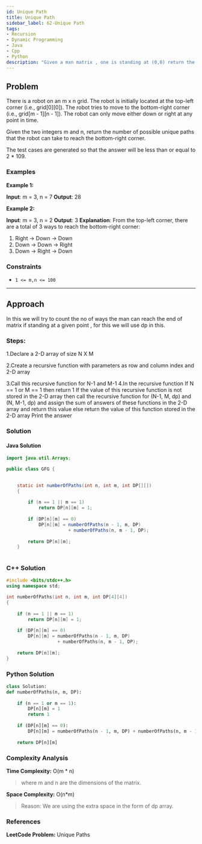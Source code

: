 ```yaml
---
id: Unique Path
title: Unique Path
sidebar_label: 62-Unique Path
tags:
- Recursion
- Dynamic Programming
- Java
- Cpp
- Python
description: "Given a mxn matrix , one is standing at (0,0) return the no of possible unique paths to reach (m-1,n-1), one can only move right and down."
---
```


## Problem

There is a robot on an m x n grid. The robot is initially located at the top-left corner (i.e., grid[0][0]). The robot tries to move to the bottom-right corner (i.e., grid[m - 1][n - 1]). The robot can only move either down or right at any point in time.

Given the two integers m and n, return the number of possible unique paths that the robot can take to reach the bottom-right corner.

The test cases are generated so that the answer will be less than or equal to 2 * 109.


### Examples

**Example 1:**

**Input**: m = 3, n = 7
**Output**: 28


**Example 2:**

**Input**: m = 3, n = 2
**Output**: 3
**Explanation**: From the top-left corner, there are a total of 3 ways to reach the bottom-right corner:
1. Right -> Down -> Down
2. Down -> Down -> Right
3. Down -> Right -> Down

### Constraints

- `1 <= m,n <= 100`



---

## Approach

In this we will try to count the no of ways the man can reach the end of matrix if standing at a given point , for this we will use dp in this.

### Steps:

1.Declare a 2-D array of size N X M

2.Create a recursive function with parameters as row and column index and 2-D array

3.Call this recursive function for N-1 and M-1
4.In the recursive function
If N == 1 or M == 1 then return 1
If the value of this recursive function is not stored in the 2-D array then call the recursive function for (N-1, M, dp) and (N, M-1, dp) and assign the sum of answers of these functions in the 2-D array and return this value
else return the value of this function stored in the 2-D array 
Print the answer

### Solution

#### Java Solution

```java
import java.util.Arrays;

public class GFG {
 

    static int numberOfPaths(int n, int m, int DP[][])
    {
 
        if (n == 1 || m == 1)
            return DP[n][m] = 1;
 
        if (DP[n][m] == 0)
            DP[n][m] = numberOfPaths(n - 1, m, DP)
                       + numberOfPaths(n, m - 1, DP);
 
        return DP[n][m];
    }
 


```
### C++ Solution

```cpp
#include <bits/stdc++.h>
using namespace std;

int numberOfPaths(int n, int m, int DP[4][4])
{
 
    if (n == 1 || m == 1)
        return DP[n][m] = 1;
 
    if (DP[n][m] == 0)
        DP[n][m] = numberOfPaths(n - 1, m, DP)
                   + numberOfPaths(n, m - 1, DP);
 
    return DP[n][m];
}
```
### Python Solution

```python
class Solution:
def numberOfPaths(n, m, DP):
 
    if (n == 1 or m == 1):
        DP[n][m] = 1
        return 1
 
    if (DP[n][m] == 0):
        DP[n][m] = numberOfPaths(n - 1, m, DP) + numberOfPaths(n, m - 1, DP)
 
    return DP[n][m]
```

### Complexity Analysis
**Time Complexity:** O(m * n)
>where m and n are the dimensions of the matrix. 

**Space Complexity:** O(n*m)
>Reason: We are using the extra space in the form of dp array.

### References
**LeetCode Problem:** Unique Paths